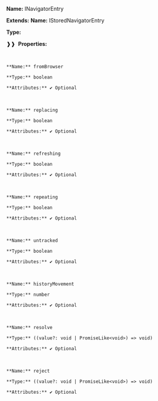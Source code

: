 **Name:** INavigatorEntry

**Extends:** **Name:** IStoredNavigatorEntry

**Type:**

❱❱&nbsp;&nbsp;**Properties:**

&nbsp;&nbsp;&nbsp;&nbsp;&nbsp;
```
**Name:** fromBrowser

**Type:** boolean

**Attributes:** ✔ Optional

```

&nbsp;&nbsp;&nbsp;&nbsp;&nbsp;
```
**Name:** replacing

**Type:** boolean

**Attributes:** ✔ Optional

```

&nbsp;&nbsp;&nbsp;&nbsp;&nbsp;
```
**Name:** refreshing

**Type:** boolean

**Attributes:** ✔ Optional

```

&nbsp;&nbsp;&nbsp;&nbsp;&nbsp;
```
**Name:** repeating

**Type:** boolean

**Attributes:** ✔ Optional

```

&nbsp;&nbsp;&nbsp;&nbsp;&nbsp;
```
**Name:** untracked

**Type:** boolean

**Attributes:** ✔ Optional

```

&nbsp;&nbsp;&nbsp;&nbsp;&nbsp;
```
**Name:** historyMovement

**Type:** number

**Attributes:** ✔ Optional

```

&nbsp;&nbsp;&nbsp;&nbsp;&nbsp;
```
**Name:** resolve

**Type:** ((value?: void | PromiseLike<void>) => void)

**Attributes:** ✔ Optional

```

&nbsp;&nbsp;&nbsp;&nbsp;&nbsp;
```
**Name:** reject

**Type:** ((value?: void | PromiseLike<void>) => void)

**Attributes:** ✔ Optional

```

